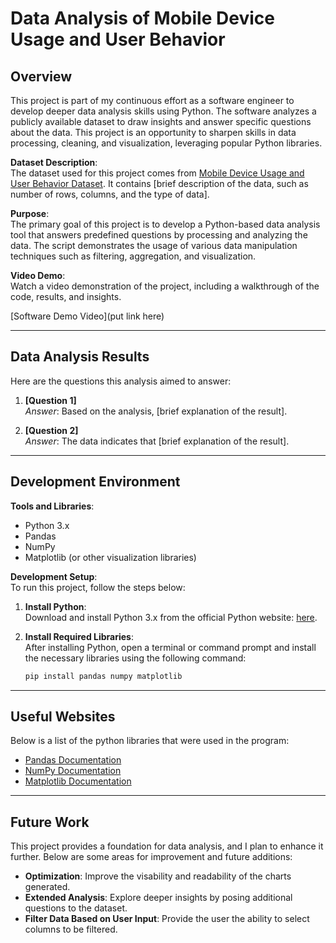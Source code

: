 # Data Analysis of Mobile Device Usage and User Behavior

## Overview

This project is part of my continuous effort as a software engineer to develop deeper data analysis skills using Python. The software analyzes a publicly available dataset to draw insights and answer specific questions about the data. This project is an opportunity to sharpen skills in data processing, cleaning, and visualization, leveraging popular Python libraries.

**Dataset Description**:  
The dataset used for this project comes from [Mobile Device Usage and User Behavior Dataset](https://www.kaggle.com/datasets/valakhorasani/mobile-device-usage-and-user-behavior-dataset). It contains [brief description of the data, such as number of rows, columns, and the type of data].

**Purpose**:  
The primary goal of this project is to develop a Python-based data analysis tool that answers predefined questions by processing and analyzing the data. The script demonstrates the usage of various data manipulation techniques such as filtering, aggregation, and visualization.

**Video Demo**:  
Watch a video demonstration of the project, including a walkthrough of the code, results, and insights.

[Software Demo Video](put link here)

---

## Data Analysis Results

Here are the questions this analysis aimed to answer:

1. **[Question 1]**  
   _Answer_: Based on the analysis, [brief explanation of the result].
   
2. **[Question 2]**  
   _Answer_: The data indicates that [brief explanation of the result].

---

## Development Environment

**Tools and Libraries**:  
- Python 3.x
- Pandas
- NumPy
- Matplotlib (or other visualization libraries)

**Development Setup**:  
To run this project, follow the steps below:

1. **Install Python**:  
   Download and install Python 3.x from the official Python website: [here](https://www.python.org/downloads/).
   
2. **Install Required Libraries**:  
   After installing Python, open a terminal or command prompt and install the necessary libraries using the following command:
   ```bash
   pip install pandas numpy matplotlib

---

## Useful Websites

Below is a list of the python libraries that were used in the program:

* [Pandas Documentation](https://pandas.pydata.org/docs/)
* [NumPy Documentation](https://numpy.org/doc/)
* [Matplotlib Documentation](https://matplotlib.org/stable/users/index.html)

---

## Future Work

This project provides a foundation for data analysis, and I plan to enhance it further. Below are some areas for improvement and future additions:

* **Optimization**: Improve the visability and readability of the  charts generated.
* **Extended Analysis**: Explore deeper insights by posing additional questions to the dataset.
* **Filter Data Based on User Input**: Provide the user the ability to select columns to be filtered.